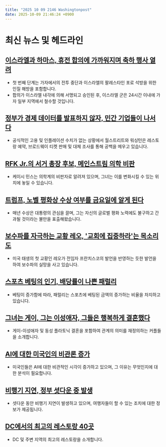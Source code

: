 ```yaml
---
title: "2025 10 09 2146 Washingtonpost"
date: 2025-10-09 21:46:24 +0900
---
```


# 최신 뉴스 및 헤드라인

## [이스라엘과 하마스, 휴전 합의에 가까워지며 축하 행사 열려](https://www.washingtonpost.com/world/2025/10/09/israel-hamas-gaza-deal-ceasefire-live/)

- 첫 번째 단계는 가자에서의 전투 중단과 이스라엘의 팔레스타인 포로 석방을 위한 인질 해방을 포함합니다.
- 합의가 이스라엘 내각에 의해 서명되고 승인된 후, 이스라엘 군은 24시간 이내에 가자 일부 지역에서 철수할 것입니다.
## [정부가 경제 데이터를 발표하지 않자, 민간 기업들이 나서다](https://www.washingtonpost.com/business/2025/10/09/government-shutdown-economic-data-private-firms/)

- 공식적인 고용 및 인플레이션 수치가 없는 상황에서 월스트리트와 워싱턴은 레스토랑 예약, 브로드웨이 티켓 판매 및 대체 조사를 통해 공백을 메우고 있습니다.
## [RFK Jr.의 서거 총장 후보, 메인스트림 의학 비판](https://www.washingtonpost.com/health/2025/10/09/casey-means-surgeon-general-nominee/)

- 케이시 민스는 의학계의 비판자로 알려져 있으며, 그녀는 이를 변화시킬 수 있는 위치에 놓일 수 있습니다.
## [트럼프, 노벨 평화상 수상 여부를 금요일에 알게 된다](https://www.washingtonpost.com/politics/2025/10/09/trump-nobel-prize-friday/)

- 매년 수상은 대통령의 관심을 끌며, 그는 자신의 글로벌 평화 노력에도 불구하고 간과될 것이라는 불만을 표출해왔습니다.
## [보수파를 자극하는 교황 레오, '교회에 집중하라'는 목소리도](https://www.washingtonpost.com/world/2025/10/09/pope-leo-riles-conservatives-vatican/)

- 미국 태생의 첫 교황인 레오가 전임자 프란치스코의 발언을 반영하는 듯한 발언을 하여 보수파의 실망을 사고 있습니다.
## [스포츠 베팅의 인기, 배당률이 나쁜 패럴리](https://www.washingtonpost.com/sports/interactive/2025/parlay-popularity-odds-sportsbooks/)

- 베팅이 증가함에 따라, 패럴리는 스포츠에 베팅된 금액의 증가하는 비율을 차지하고 있습니다.
## [그녀는 게이, 그는 이성애자, 그들은 행복하게 결혼했다](https://www.washingtonpost.com/style/trends/2025/10/09/mixed-orientation-lavender-marriage/)

- 게이-이성애자 및 동성 플라토닉 결혼을 포함하여 관계의 의미를 재정의하는 커플들을 소개합니다.
## [AI에 대한 미국인의 비관론 증가](https://www.washingtonpost.com/technology/2025/10/07/ai-public-opinion-mistrust/)

- 미국인들은 AI에 대한 비관적인 시각이 증가하고 있으며, 그 이유는 무엇인지에 대한 분석이 필요합니다.
## [비행기 지연, 정부 셧다운 중 발생](https://www.washingtonpost.com/travel/2025/10/09/government-shutdown-airline-delays/)

- 셧다운 동안 비행기 지연이 발생하고 있으며, 여행자들이 할 수 있는 조치에 대한 정보가 제공됩니다.
## [DC에서의 최고의 레스토랑 40곳](https://www.washingtonpost.com/food/interactive/2025/best-dc-restaurants/)

- DC 및 주변 지역의 최고의 레스토랑을 소개합니다.